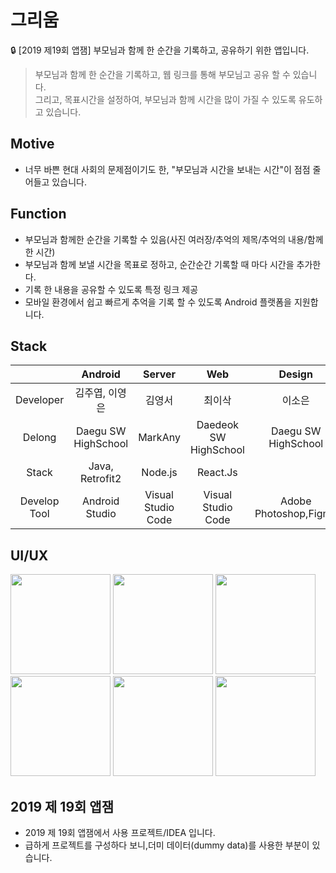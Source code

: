 # 그리움
🔒 [2019 제19회 앱잼] 부모님과 함께 한 순간을 기록하고, 공유하기 위한 앱입니다.

> 부모님과 함께 한 순간을 기록하고, 웹 링크를 통해 부모님고 공유 할 수 있습니다.<br/>
> 그리고, 목표시간을 설정하여, 부모님과 함께 시간을 많이 가질 수 있도록 유도하고 있습니다.

## Motive
- 너무 바쁜 현대 사회의 문제점이기도 한, "부모님과 시간을 보내는 시간"이 점점 줄어들고 있습니다.

## Function
- 부모님과 함께한 순간을 기록할 수 있음(사진 여러장/추억의 제목/추억의 내용/함께한 시간)
- 부모님과 함께 보낼 시간을 목표로 정하고, 순간순간 기록할 때 마다 시간을 추가한다.
- 기록 한 내용을 공유할 수 있도록 특정 링크 제공
- 모바일 환경에서 쉽고 빠르게 추억을 기록 할 수 있도록 Android 플랫폼을 지원합니다.

## Stack
|                      | Android     | Server        | Web | Design  |
|:--------------------:|:---------------:|:------------------:|:-----:|:----:|
| Developer | 김주엽, 이영은 | 김영서       |최이삭 |이소은|
| Delong | Daegu SW HighSchool |MarkAny| Daedeok SW HighSchool | Daegu SW HighSchool|
| Stack | Java, Retrofit2| Node.js| React.Js| |
| Develop Tool     | Android Studio  | Visual Studio Code | Visual Studio Code | Adobe Photoshop,Figma |

## UI/UX

<div>
<img width="160" src="https://user-images.githubusercontent.com/52942409/71330306-9f27ba80-256f-11ea-9cdc-9cccef54c8d8.png"></img>
<img width="160" src="https://user-images.githubusercontent.com/52942409/71330325-b8306b80-256f-11ea-9fb0-35142b27f422.png"></img>
<img width="160" src="https://user-images.githubusercontent.com/52942409/71330331-c2eb0080-256f-11ea-9421-c88c78647f26.png"></img>
<img width="160" src="https://user-images.githubusercontent.com/52942409/71330333-cd0cff00-256f-11ea-8716-477212d91453.png"></img>
<img width="160" src="https://user-images.githubusercontent.com/52942409/71330344-d7c79400-256f-11ea-8ff8-a5b2d0809490.png"></img>
<img width="160" src="https://user-images.githubusercontent.com/52942409/71330346-e01fcf00-256f-11ea-8650-46f587abad2e.png"></img>
</div>

## 2019 제 19회 앱잼
  - 2019 제 19회 앱잼에서 사용 프로젝트/IDEA 입니다.
  - 급하게 프로젝트를 구성하다 보니,더미 데이터(dummy data)를 사용한 부분이 있습니다.
